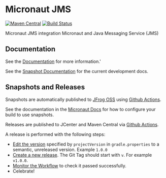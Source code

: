 # Micronaut JMS

[![Maven Central](https://img.shields.io/maven-central/v/io.micronaut.jms/micronaut-jms-core.svg?label=Maven%20Central)](https://search.maven.org/search?q=g:%22io.micronaut.jms%22%20AND%20a:%22micronaut-jms-core%22)
[![Build Status](https://github.com/micronaut-projects/micronaut-jms/workflows/Java%20CI/badge.svg)](https://github.com/micronaut-projects/micronaut-jms/actions)

Micronaut JMS integration Micronaut and Java Messaging Service (JMS)

## Documentation

See the [Documentation](https://micronaut-projects.github.io/micronaut-jms/latest/guide/) for more information.'

See the [Snapshot Documentation](https://micronaut-projects.github.io/micronaut-jms/snapshot/guide/) for the current development docs.

## Snapshots and Releases

Snapshots are automatically published to [JFrog OSS](https://oss.jfrog.org/artifactory/oss-snapshot-local/) using [Github Actions](https://github.com/micronaut-projects/micronaut-jms/actions).

See the documentation in the [Micronaut Docs](https://docs.micronaut.io/latest/guide/index.html#usingsnapshots) for how to configure your build to use snapshots.

Releases are published to JCenter and Maven Central via [Github Actions](https://github.com/micronaut-projects/micronaut-jms/actions).

A release is performed with the following steps:

* [Edit the version](https://github.com/micronaut-projects/micronaut-jms/edit/master/gradle.properties) specified by `projectVersion` in `gradle.properties` to a semantic, unreleased version. Example `1.0.0`
* [Create a new release](https://github.com/micronaut-projects/micronaut-jms/releases/new). The Git Tag should start with `v`. For example `v1.0.0`.
* [Monitor the Workflow](https://github.com/micronaut-projects/micronaut-jms/actions?query=workflow%3ARelease) to check it passed successfully.
* Celebrate!
